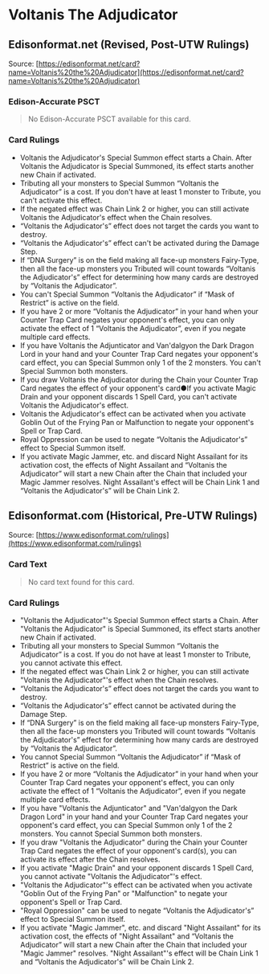 # Voltanis The Adjudicator

## Edisonformat.net (Revised, Post-UTW Rulings)

Source: [https://edisonformat.net/card?name=Voltanis%20the%20Adjudicator](https://edisonformat.net/card?name=Voltanis%20the%20Adjudicator)

### Edison-Accurate PSCT

> No Edison-Accurate PSCT available for this card.

### Card Rulings

*   Voltanis the Adjudicator's Special Summon effect starts a Chain. After Voltanis the Adjudicator is Special Summoned, its effect starts another new Chain if activated.
*   Tributing all your monsters to Special Summon “Voltanis the Adjudicator” is a cost. If you don't have at least 1 monster to Tribute, you can't activate this effect.
*   If the negated effect was Chain Link 2 or higher, you can still activate Voltanis the Adjudicator's effect when the Chain resolves.
*   “Voltanis the Adjudicator's” effect does not target the cards you want to destroy.
*   “Voltanis the Adjudicator's” effect can't be activated during the Damage Step.
*   If “DNA Surgery” is on the field making all face-up monsters Fairy-Type, then all the face-up monsters you Tributed will count towards “Voltanis the Adjudicator's” effect for determining how many cards are destroyed by “Voltanis the Adjudicator”.
*   You can't Special Summon “Voltanis the Adjudicator” if “Mask of Restrict” is active on the field.
*   If you have 2 or more “Voltanis the Adjudicator” in your hand when your Counter Trap Card negates your opponent's effect, you can only activate the effect of 1 “Voltanis the Adjudicator”, even if you negate multiple card effects.
*   If you have Voltanis the Adjunticator and Van'dalgyon the Dark Dragon Lord in your hand and your Counter Trap Card negates your opponent's card effect, you can Special Summon only 1 of the 2 monsters. You can't Special Summon both monsters.
*   If you draw Voltanis the Adjudicator during the Chain your Counter Trap Card negates the effect of your opponent's card●If you activate Magic Drain and your opponent discards 1 Spell Card, you can't activate Voltanis the Adjudicator's effect.
*   Voltanis the Adjudicator's effect can be activated when you activate Goblin Out of the Frying Pan or Malfunction to negate your opponent's Spell or Trap Card.
*   Royal Oppression can be used to negate “Voltanis the Adjudicator's” effect to Special Summon itself.
*   If you activate Magic Jammer, etc. and discard Night Assailant for its activation cost, the effects of Night Assailant and “Voltanis the Adjudicator” will start a new Chain after the Chain that included your Magic Jammer resolves. Night Assailant's effect will be Chain Link 1 and “Voltanis the Adjudicator's” will be Chain Link 2.


## Edisonformat.com (Historical, Pre-UTW Rulings)

Source: [https://www.edisonformat.com/rulings](https://www.edisonformat.com/rulings)

### Card Text

> No card text found for this card.

### Card Rulings

*   "Voltanis the Adjudicator"'s Special Summon effect starts a Chain. After "Voltanis the Adjudicator" is Special Summoned, its effect starts another new Chain if activated.
*   Tributing all your monsters to Special Summon “Voltanis the Adjudicator” is a cost. If you do not have at least 1 monster to Tribute, you cannot activate this effect.
*   If the negated effect was Chain Link 2 or higher, you can still activate "Voltanis the Adjudicator"'s effect when the Chain resolves.
*   “Voltanis the Adjudicator's” effect does not target the cards you want to destroy.
*   “Voltanis the Adjudicator's” effect cannot be activated during the Damage Step.
*   If “DNA Surgery” is on the field making all face-up monsters Fairy-Type, then all the face-up monsters you Tributed will count towards “Voltanis the Adjudicator's” effect for determining how many cards are destroyed by “Voltanis the Adjudicator”.
*   You cannot Special Summon “Voltanis the Adjudicator” if “Mask of Restrict” is active on the field.
*   If you have 2 or more “Voltanis the Adjudicator” in your hand when your Counter Trap Card negates your opponent's effect, you can only activate the effect of 1 “Voltanis the Adjudicator”, even if you negate multiple card effects.
*   If you have "Voltanis the Adjunticator" and "Van'dalgyon the Dark Dragon Lord" in your hand and your Counter Trap Card negates your opponent's card effect, you can Special Summon only 1 of the 2 monsters. You cannot Special Summon both monsters.
*   If you draw "Voltanis the Adjudicator" during the Chain your Counter Trap Card negates the effect of your opponent's card(s), you can activate its effect after the Chain resolves.
*   If you activate "Magic Drain" and your opponent discards 1 Spell Card, you cannot activate "Voltanis the Adjudicator"'s effect.
*   "Voltanis the Adjudicator"'s effect can be activated when you activate "Goblin Out of the Frying Pan" or "Malfunction" to negate your opponent's Spell or Trap Card.
*   "Royal Oppression" can be used to negate “Voltanis the Adjudicator's” effect to Special Summon itself.
*   If you activate "Magic Jammer", etc. and discard "Night Assailant" for its activation cost, the effects of "Night Assailant" and “Voltanis the Adjudicator” will start a new Chain after the Chain that included your "Magic Jammer" resolves. "Night Assailant"'s effect will be Chain Link 1 and “Voltanis the Adjudicator's” will be Chain Link 2.


